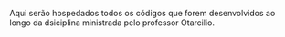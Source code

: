 Aqui serão hospedados todos os códigos que forem desenvolvidos ao longo da dsiciplina ministrada pelo professor Otarcilio.
